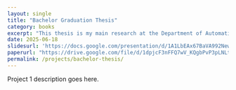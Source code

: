 ```yaml
---
layout: single
title: "Bachelor Graduation Thesis"
category: books
excerpt: "This thesis is my main research at the Department of Automation, School of Electrical Electronics, Hanoi University of Science and Technology (HUST)."
date: 2025-06-18
slidesurl: 'https://docs.google.com/presentation/d/1A1LbEAx67BaVA992NewfpE9UrOhYnME4/edit?usp=sharing&ouid=100036930196094610175&rtpof=true&sd=true'
paperurl: "https://drive.google.com/file/d/1dpjcF3nFFQ7wV_KQgbPvP3pLNLtfAyNI/view?usp=sharing"
permalink: /projects/bachelor-thesis/
---
```


Project 1 description goes here.